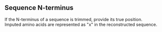 ## Sequence N-terminus

If the N-terminus of a sequence is trimmed, provide its true position. Imputed amino acids are represented as "x" in the reconstructed sequence.
